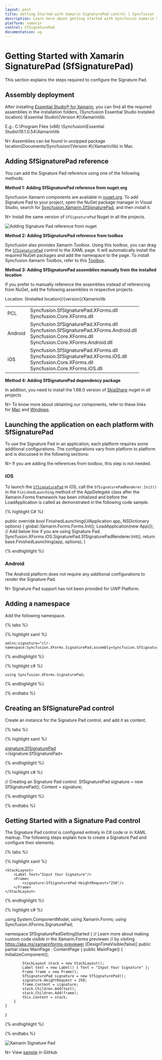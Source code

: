 ```yaml
---
layout: post
title: Getting Started with Xamarin SignaturePad control | Syncfusion
description: Learn here about getting started with Syncfusion Xamarin SignaturePad (SfSignaturePad) control, its elements and more.
platform: xamarin
control: SfSignaturePad
documentation: ug
---
```


# Getting Started with Xamarin SignaturePad (SfSignaturePad)

This section explains the steps required to configure the Signature Pad.

## Assembly deployment

After installing [Essential Studio® for Xamarin](https://www.syncfusion.com/downloads/xamarin), you can find all the required assemblies in the installation folders, {Syncfusion Essential Studio Installed location} \Essential Studio\\{Version #}\Xamarin\lib.

E.g.: C:\Program Files (x86) \Syncfusion\Essential Studio\19.1.0.54\Xamarin\lib

N> Assemblies can be found in unzipped package location(Documents/Syncfusion/{Version #}/Xamarin/lib) in Mac.

## Adding SfSignaturePad reference

You can add the Signature Pad reference using one of the following methods:

**Method 1: Adding SfSignaturePad reference from nuget.org**

Syncfusion Xamarin components are available in [nuget.org](https://www.nuget.org/). To add Signature Pad to your project, open the NuGet package manager in Visual Studio, search for [Syncfusion.Xamarin.SfSignaturePad](https://www.nuget.org/packages/Syncfusion.Xamarin.SfSignaturePad), and then install it.

N> Install the same version of `SfSignaturePad` Nuget in all the projects.

![Adding Signature Pad reference from nuget](images/NugetPackage.png)

**Method 2: Adding SfSignaturePad reference from toolbox**

Syncfusion also provides Xamarin Toolbox. Using this toolbox, you can drag the [`SfSignaturePad`](https://help.syncfusion.com/cr/xamarin/Syncfusion.XForms.SignaturePad.SfSignaturePad.html) control to the XAML page. It will automatically install the required NuGet packages and add the namespace to the page. To install Syncfusion Xamarin Toolbox, refer to this [Toolbox](https://help.syncfusion.com/xamarin/utility#toolbox).

**Method 3: Adding SfSignaturePad assemblies manually from the installed location**

If you prefer to manually reference the assemblies instead of referencing from NuGet, add the following assemblies in respective projects.

Location: {Installed location}/{version}/Xamarin/lib

<table>
<tr>
<td>PCL</td>
<td>Syncfusion.SfSignaturePad.XForms.dll<br/>Syncfusion.Core.XForms.dll<br/></td>
</tr>
<tr>
<td>Android</td>
<td>Syncfusion.SfSignaturePad.XForms.dll<br/>Syncfusion.SfSignaturePad.XForms.Android.dll<br/>Syncfusion.Core.XForms.dll
<br/>Syncfusion.Core.XForms.Android.dll<br/></td>
</tr>
<tr>
<td>iOS</td>
<td>Syncfusion.SfSignaturePad.XForms.dll<br/>Syncfusion.SfSignaturePad.XForms.iOS.dll<br/>Syncfusion.Core.XForms.dll<br/>Syncfusion.Core.XForms.iOS.dll<br/></td>
</tr>
</table>

**Method 4: Adding SfSignaturePad dependency package**

In addition, you need to install the 1.68.0 version of [SkiaSharp](https://www.nuget.org/packages/SkiaSharp.Views.Forms/1.68.0) nuget in all projects

N> To know more about obtaining our components, refer to these links for [Mac](https://help.syncfusion.com/xamarin/introduction/download-and-installation/mac/) and [Windows](https://help.syncfusion.com/xamarin/introduction/download-and-installation/windows/).

## Launching the application on each platform with SfSignaturePad

To use the Signature Pad in an application, each platform requires some additional configurations. The configurations vary from platform to platform and is discussed in the following sections:

N> If you are adding the references from toolbox, this step is not needed.

### iOS

To launch the [`SfSignaturePad`](https://help.syncfusion.com/cr/xamarin/Syncfusion.XForms.SignaturePad.SfSignaturePad.html) in iOS, call the `SfSignaturePadRenderer.Init()` in the `FinishedLaunching` method of the AppDelegate class after the Xamarin.Forms framework has been initialized and before the LoadApplication is called as demonstrated in the following code sample.

{% highlight C# %} 

 public override bool FinishedLaunching(UIApplication app, NSDictionary options)
 {
            global::Xamarin.Forms.Forms.Init();
            LoadApplication(new App());
            // Add below line if you are using Signature Pad.
            Syncfusion.XForms.iOS.SignaturePad.SfSignaturePadRenderer.Init();
            return base.FinishedLaunching(app, options);
 }

{% endhighlight %}

### Android

The Android platform does not require any additional configurations to render the Signature Pad.

N> Signature Pad support has not been provided for UWP Platform.

## Adding a namespace

Add the following namespace.

{% tabs %}

{% highlight xaml %}

    xmlns:signature="clr-namespace:Syncfusion.XForms.SignaturePad;assembly=Syncfusion.SfSignaturePad.XForms"

{% endhighlight %}

{% highlight c# %}

    using Syncfusion.XForms.SignaturePad;

{% endhighlight %}

{% endtabs %}

## Creating an SfSignaturePad control

Create an instance for the Signature Pad control, and add it as content.

{% tabs %}

{% highlight xaml %}

<signature:SfSignaturePad>        
</signature:SfSignaturePad>

{% endhighlight %}

{% highlight c# %}

// Creating an Signature Pad control.
SfSignaturePad signature = new SfSignaturePad();
Content = signature;
	
{% endhighlight %}

{% endtabs %}

## Getting Started with a Signature Pad control

The Signature Pad control is configured entirely in C# code or in XAML markup. The following steps explain how to create a Signature Pad and configure their elements.

{% tabs %}

{% highlight xaml %}

<?xml version="1.0" encoding="utf-8" ?>
<ContentPage xmlns="http://xamarin.com/schemas/2014/forms"
             xmlns:x="http://schemas.microsoft.com/winfx/2009/xaml"
             xmlns:d="http://xamarin.com/schemas/2014/forms/design"
             xmlns:mc="http://schemas.openxmlformats.org/markup-compatibility/2006"
             mc:Ignorable="d"
             xmlns:signature="clr-namespace:Syncfusion.XForms.SignaturePad;assembly=Syncfusion.SfSignaturePad.XForms"
             x:Class="SfSignaturePadGettingStarted.MainPage">

    <StackLayout>
        <Label Text="Input Your Signature"/>
        <Frame>
            <signature:SfSignaturePad HeightRequest="250"/>
        </Frame>
    </StackLayout>

</ContentPage>

{% endhighlight %}

{% highlight c# %}

using System.ComponentModel;
using Xamarin.Forms;
using Syncfusion.XForms.SignaturePad;

namespace SfSignaturePadGettingStarted
{
    // Learn more about making custom code visible in the Xamarin.Forms previewer
    // by visiting https://aka.ms/xamarinforms-previewer
    [DesignTimeVisible(false)]
    public partial class MainPage : ContentPage
    {
        public MainPage()
        {
            InitializeComponent();

            StackLayout stack = new StackLayout();
            Label text = new Label() { Text = "Input Your Signature" };
            Frame frame = new Frame();
            SfSignaturePad signature = new SfSignaturePad();
            signature.HeightRequest = 250;
            frame.Content = signature;
            stack.Children.Add(text);
            stack.Children.Add(frame);
            this.Content = stack;
        }
    }
}
	
{% endhighlight %}

{% endtabs %}

![Xamarin Signature Pad](images/signature.png)

N> View [sample](https://github.com/SyncfusionExamples/xamarin-sfsignaturepad-examples/tree/master/Samples/SfSignaturePadGettingStarted) in GitHub